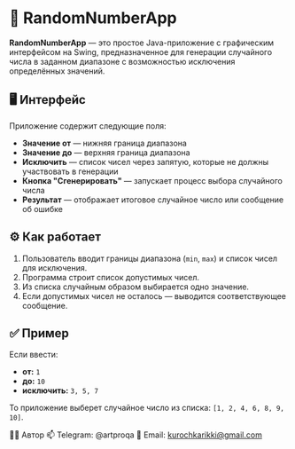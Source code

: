 # 🎲 RandomNumberApp

**RandomNumberApp** — это простое Java-приложение с графическим интерфейсом на Swing, предназначенное для генерации случайного числа в заданном диапазоне с возможностью исключения определённых значений.

## 🖥️ Интерфейс

Приложение содержит следующие поля:

- **Значение от** — нижняя граница диапазона
- **Значение до** — верхняя граница диапазона
- **Исключить** — список чисел через запятую, которые не должны участвовать в генерации
- **Кнопка "Сгенерировать"** — запускает процесс выбора случайного числа
- **Результат** — отображает итоговое случайное число или сообщение об ошибке

## ⚙️ Как работает

1. Пользователь вводит границы диапазона (`min`, `max`) и список чисел для исключения.
2. Программа строит список допустимых чисел.
3. Из списка случайным образом выбирается одно значение.
4. Если допустимых чисел не осталось — выводится соответствующее сообщение.

## ✅ Пример

Если ввести:
- **от:** `1`
- **до:** `10`
- **исключить:** `3, 5, 7`

То приложение выберет случайное число из списка: `[1, 2, 4, 6, 8, 9, 10]`.

🧑‍💻 Автор
📫 Telegram: @artproqa
📧 Email: kurochkarikki@gmail.com
